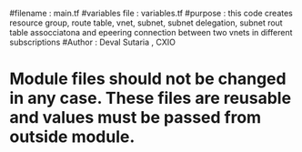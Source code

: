 #filename : main.tf
#variables file : variables.tf
#purpose : this code creates resource group, route table, vnet, subnet, subnet delegation, subnet rout table assocciatona and epeering connection between two vnets in different subscriptions
#Author : Deval Sutaria , CXIO
# Module files should not be changed in any case. These files are reusable and values must be passed from outside module.
